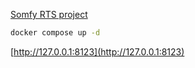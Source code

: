 [Somfy RTS project](https://community.home-assistant.io/t/esp-somfy-rts-integration/543401)

```bash
docker compose up -d
```

[http://127.0.0.1:8123](http://127.0.0.1:8123)